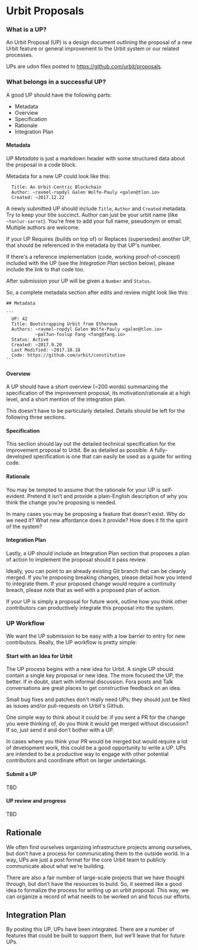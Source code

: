 # Urbit Proposals

### What is a UP?

An Urbit Proposal (UP) is a design document outlining the proposal of a new Urbit feature or general improvement to the Urbit system or our related processes.

UPs are udon files posted to https://github.com/urbit/proposals.

### What belongs in a successful UP?

A good UP should have the following parts:

- Metadata
- Overview
- Specification
- Rationale
- Integration Plan

#### Metadata

UP _Metadata_ is just a markdown header with some structured data about the proposal in a code block.

Metadata for a new UP could look like this:

```
  Title: An Urbit-Centric Blockchain
  Author: ~ravmel-ropdyl Galen Wolfe-Pauly <galen@tlon.io>
  Created: ~2017.12.22
```

A newly submitted UP should include `Title`, `Author` and `Created` metadata. Try to keep your title succinct. Author can just be your urbit name (like `~tonlur-sarret`). You're free to add your full name, pseudonym or email. Multiple authors are welcome.

If your UP Requires (builds on top of) or Replaces (supersedes) another UP, that should be referenced in the metadata by that UP's number.

If there's a reference implementation (code, working proof-of-concept) included with the UP (see the _Integration Plan_ section below), please include the link to that code too.

After submission your UP will be given a `Number` and `Status`.

So, a complete metadata section after edits and review might look like this:


````
## Metadata

```
  UP: 42
  Title: Bootstrapping Urbit from Ethereum
  Authors: ~ravmel-ropdyl Galen Wolfe-Pauly <galen@tlon.io>
           ~palfun-foslup Fang <fang@fang.io>
  Status: Active
  Created: ~2017.9.20
  Last Modified: ~2017.10.18
  Code: https://github.com/urbit/constitution
```

````

#### Overview

A UP should have a short overview (~200 words) summarizing the specification of the improvement proposal, its motivation/rationale at a high level, and a short mention of the integration plan.

This doesn't have to be particularly detailed. Details should be left for the following three sections.

#### Specification

This section should lay out the detailed technical specification for the improvement proposal to Urbit. Be as detailed as possible. A fully-developed specification is one that can easily be used as a guide for writing code.

#### Rationale

You may be tempted to assume that the rationale for your UP is self-evident. Pretend it isn’t and provide a plain-English description of why you think the change you’re proposing is needed.

In many cases you may be proposing a feature that doesn’t exist. Why do we need it? What new affordance does it provide? How does it fit the spirit of the system?

#### Integration Plan

Lastly, a UP should include an Integration Plan section that proposes a plan of action to implement the proposal should it pass review.

Ideally, you can point to an already existing Git branch that can be cleanly merged. If you’re proposing breaking changes, please detail how you intend to integrate them. If your proposed change would require a continuity breach, please note that as well with a proposed plan of action.

If your UP is simply a proposal for future work, outline how you think other contributors can productively integrate this proposal into the system.

### UP Workflow

We want the UP submission to be easy with a low barrier to entry for new contributors. Really, the UP workflow is pretty simple:

#### Start with an Idea for Urbit

The UP process begins with a new idea for Urbit. A single UP should contain a single key proposal or new idea. The more focused the UP, the better. If in doubt, start with informal discussion. Fora posts and Talk conversations are great places to get constructive feedback on an idea.

Small bug fixes and patches don't really need UPs; they should just be filed as issues and/or pull-requests on Urbit's Github.

One simple way to think about it could be: if you sent a PR for the change you were thinking of, do you think it would get merged without discussion? If so, just send it and don’t bother with a UP.

In cases where you think your PR would be merged but would require a lot of development work, this could be a good opportunity to write a UP. UPs are intended to be a productive way to engage with other potential contributors and coordinate effort on larger undertakings.

#### Submit a UP

TBD

#### UP review and progress

TBD

## Rationale

We often find ourselves organizing infrastructure projects among ourselves, but don’t have a process for communicating them to the outside world. In a way, UPs are just a post format for the core Urbit team to publicly communicate about what we’re building.

There are also a fair number of large-scale projects that we have thought through, but don’t have the resources to build. So, it seemed like a good idea to formalize the process for writing up an urbit proposal. This way, we can organize a record of what needs to be worked on and focus our efforts.

## Integration Plan

By posting this UP, UPs have been integrated. There are a number of features that could be built to support them, but we’ll leave that for future UPs.
